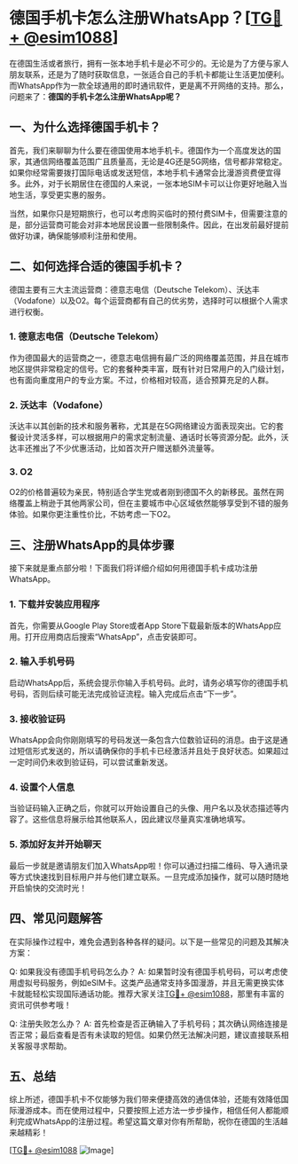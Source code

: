 # 德国手机卡怎么注册WhatsApp？[[TG💪+ @esim1088](https://t.me/s/esim1088)]

在德国生活或者旅行，拥有一张本地手机卡是必不可少的。无论是为了方便与家人朋友联系，还是为了随时获取信息，一张适合自己的手机卡都能让生活更加便利。而WhatsApp作为一款全球通用的即时通讯软件，更是离不开网络的支持。那么，问题来了：**德国的手机卡怎么注册WhatsApp呢？**

## 一、为什么选择德国手机卡？

首先，我们来聊聊为什么要在德国使用本地手机卡。德国作为一个高度发达的国家，其通信网络覆盖范围广且质量高，无论是4G还是5G网络，信号都非常稳定。如果你经常需要拨打国际电话或发送短信，本地手机卡通常会比漫游资费便宜得多。此外，对于长期居住在德国的人来说，一张本地SIM卡可以让你更好地融入当地生活，享受更实惠的服务。

当然，如果你只是短期旅行，也可以考虑购买临时的预付费SIM卡，但需要注意的是，部分运营商可能会对非本地居民设置一些限制条件。因此，在出发前最好提前做好功课，确保能够顺利注册和使用。

## 二、如何选择合适的德国手机卡？

德国主要有三大主流运营商：德意志电信（Deutsche Telekom）、沃达丰（Vodafone）以及O2。每个运营商都有自己的优劣势，选择时可以根据个人需求进行权衡。

### 1. 德意志电信（Deutsche Telekom）
作为德国最大的运营商之一，德意志电信拥有最广泛的网络覆盖范围，并且在城市地区提供非常稳定的信号。它的套餐种类丰富，既有针对日常用户的入门级计划，也有面向重度用户的专业方案。不过，价格相对较高，适合预算充足的人群。

### 2. 沃达丰（Vodafone）
沃达丰以其创新的技术和服务著称，尤其是在5G网络建设方面表现突出。它的套餐设计灵活多样，可以根据用户的需求定制流量、通话时长等资源分配。此外，沃达丰还推出了不少优惠活动，比如首次开户赠送额外流量等。

### 3. O2
O2的价格普遍较为亲民，特别适合学生党或者刚到德国不久的新移民。虽然在网络覆盖上稍逊于其他两家公司，但在主要城市中心区域依然能够享受到不错的服务体验。如果你更注重性价比，不妨考虑一下O2。

## 三、注册WhatsApp的具体步骤

接下来就是重点部分啦！下面我们将详细介绍如何用德国手机卡成功注册WhatsApp。

### 1. 下载并安装应用程序
首先，你需要从Google Play Store或者App Store下载最新版本的WhatsApp应用。打开应用商店后搜索“WhatsApp”，点击安装即可。

### 2. 输入手机号码
启动WhatsApp后，系统会提示你输入手机号码。此时，请务必填写你的德国手机号码，否则后续可能无法完成验证流程。输入完成后点击“下一步”。

### 3. 接收验证码
WhatsApp会向你刚刚填写的号码发送一条包含六位数验证码的消息。由于这是通过短信形式发送的，所以请确保你的手机卡已经激活并且处于良好状态。如果超过一定时间仍未收到验证码，可以尝试重新发送。

### 4. 设置个人信息
当验证码输入正确之后，你就可以开始设置自己的头像、用户名以及状态描述等内容了。这些信息将展示给其他联系人，因此建议尽量真实准确地填写。

### 5. 添加好友并开始聊天
最后一步就是邀请朋友们加入WhatsApp啦！你可以通过扫描二维码、导入通讯录等方式快速找到目标用户并与他们建立联系。一旦完成添加操作，就可以随时随地开启愉快的交流时光！

## 四、常见问题解答

在实际操作过程中，难免会遇到各种各样的疑问。以下是一些常见的问题及其解决方案：

Q: 如果我没有德国手机号码怎么办？
A: 如果暂时没有德国手机号码，可以考虑使用虚拟号码服务，例如eSIM卡。这类产品通常支持多国漫游，并且无需更换实体卡就能轻松实现国际通话功能。推荐大家关注[TG💪+ @esim1088](https://t.me/s/esim1088)，那里有丰富的资讯可供参考哦！

Q: 注册失败怎么办？
A: 首先检查是否正确输入了手机号码；其次确认网络连接是否正常；最后查看是否有未读取的短信。如果仍然无法解决问题，建议直接联系相关客服寻求帮助。

## 五、总结

综上所述，德国手机卡不仅能够为我们带来便捷高效的通信体验，还能有效降低国际漫游成本。而在使用过程中，只要按照上述方法一步步操作，相信任何人都能顺利完成WhatsApp的注册过程。希望这篇文章对你有所帮助，祝你在德国的生活越来越精彩！

[[TG💪+ @esim1088](https://t.me/s/esim1088) ![Image](https://i.postimg.cc/4NQfJmqS/Snipaste-2025-05-13-00-14-12.png)]